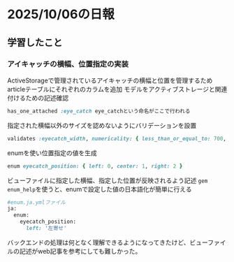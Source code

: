 # 2025/10/06の日報
## 学習したこと
### アイキャッチの横幅、位置指定の実装
ActiveStorageで管理されているアイキャッチの横幅と位置を管理するためarticleテーブルにそれぞれのカラムを追加
モデルをアクティブストレージと関連付けるための記述確認
```ruby
has_one_attached :eye_catch eye_catchという命名がここで行われる
```
指定された横幅以外のサイズを認めないようにバリデーションを設置
```ruby
validates :eyecatch_width, numericality: { less_than_or_equal_to: 700, greater_than_or_equal_to: 100 }, allow_blank: true
```
enumを使い位置指定の値を生成
```ruby
enum eyecatch_position: { left: 0, center: 1, right: 2 }
```
ビューファイルに指定した横幅、指定した位置が反映されるよう記述
`gem enum_help`を使うと、enumで設定した値の日本語化が簡単に行える
```ruby
#enum.ja.ymlファイル
ja:
  enum:
    eyecatch_position:
      left: '左寄せ'
```

バックエンドの処理は何となく理解できるようになってきたけど、ビューファイルの記述がweb記事を参考にしても難しかった。